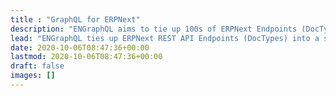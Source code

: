 ```yaml
---
title : "GraphQL for ERPNext"
description: "ENGraphQL aims to tie up 100s of ERPNext Endpoints (DocTypes) into a single endpoint using this NodeJS GraphQL Server."
lead: "ENGraphQL ties up ERPNext REST API Endpoints (DocTypes) into a single endpoint using this NodeJS GraphQL Server."
date: 2020-10-06T08:47:36+00:00
lastmod: 2020-10-06T08:47:36+00:00
draft: false
images: []
---
```

